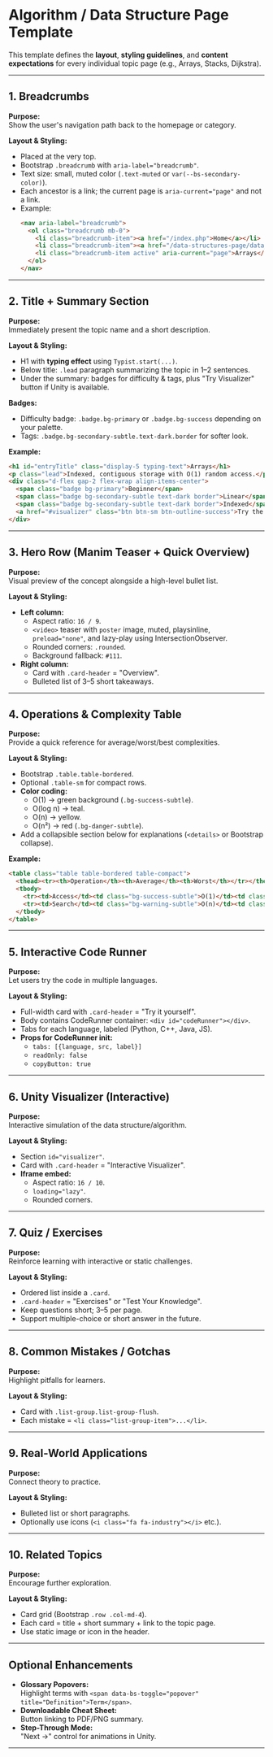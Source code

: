 # Algorithm / Data Structure Page Template

This template defines the **layout**, **styling guidelines**, and **content expectations** for every individual topic page (e.g., Arrays, Stacks, Dijkstra).

---

## 1. Breadcrumbs

**Purpose:**  
Show the user's navigation path back to the homepage or category.

**Layout & Styling:**
- Placed at the very top.
- Bootstrap `.breadcrumb` with `aria-label="breadcrumb"`.
- Text size: small, muted color (`.text-muted` or `var(--bs-secondary-color)`).
- Each ancestor is a link; the current page is `aria-current="page"` and not a link.
- Example:
  ```html
  <nav aria-label="breadcrumb">
    <ol class="breadcrumb mb-0">
      <li class="breadcrumb-item"><a href="/index.php">Home</a></li>
      <li class="breadcrumb-item"><a href="/data-structures-page/data_structures.php">Data Structures</a></li>
      <li class="breadcrumb-item active" aria-current="page">Arrays</li>
    </ol>
  </nav>
  ```

---

## 2. Title + Summary Section

**Purpose:**  
Immediately present the topic name and a short description.

**Layout & Styling:**
- H1 with **typing effect** using `Typist.start(...)`.
- Below title: `.lead` paragraph summarizing the topic in 1–2 sentences.
- Under the summary: badges for difficulty & tags, plus "Try Visualizer" button if Unity is available.

**Badges:**
- Difficulty badge: `.badge.bg-primary` or `.badge.bg-success` depending on your palette.
- Tags: `.badge.bg-secondary-subtle.text-dark.border` for softer look.

**Example:**
```html
<h1 id="entryTitle" class="display-5 typing-text">Arrays</h1>
<p class="lead">Indexed, contiguous storage with O(1) random access.</p>
<div class="d-flex gap-2 flex-wrap align-items-center">
  <span class="badge bg-primary">Beginner</span>
  <span class="badge bg-secondary-subtle text-dark border">Linear</span>
  <span class="badge bg-secondary-subtle text-dark border">Indexed</span>
  <a href="#visualizer" class="btn btn-sm btn-outline-success">Try the Visualizer</a>
</div>
```

---

## 3. Hero Row (Manim Teaser + Quick Overview)

**Purpose:**  
Visual preview of the concept alongside a high-level bullet list.

**Layout & Styling:**
- **Left column:**  
  - Aspect ratio: `16 / 9`.
  - `<video>` teaser with `poster` image, muted, playsinline, `preload="none"`, and lazy-play using IntersectionObserver.
  - Rounded corners: `.rounded`.
  - Background fallback: `#111`.
- **Right column:**  
  - Card with `.card-header` = "Overview".
  - Bulleted list of 3–5 short takeaways.

---

## 4. Operations & Complexity Table

**Purpose:**  
Provide a quick reference for average/worst/best complexities.

**Layout & Styling:**
- Bootstrap `.table.table-bordered`.
- Optional `.table-sm` for compact rows.
- **Color coding:**
  - O(1) → green background (`.bg-success-subtle`).
  - O(log n) → teal.
  - O(n) → yellow.
  - O(n²) → red (`.bg-danger-subtle`).
- Add a collapsible section below for explanations (`<details>` or Bootstrap collapse).

**Example:**
```html
<table class="table table-bordered table-compact">
  <thead><tr><th>Operation</th><th>Average</th><th>Worst</th></tr></thead>
  <tbody>
    <tr><td>Access</td><td class="bg-success-subtle">O(1)</td><td class="bg-success-subtle">O(1)</td></tr>
    <tr><td>Search</td><td class="bg-warning-subtle">O(n)</td><td class="bg-warning-subtle">O(n)</td></tr>
  </tbody>
</table>
```

---

## 5. Interactive Code Runner

**Purpose:**  
Let users try the code in multiple languages.

**Layout & Styling:**
- Full-width card with `.card-header` = "Try it yourself".
- Body contains CodeRunner container: `<div id="codeRunner"></div>`.
- Tabs for each language, labeled (Python, C++, Java, JS).
- **Props for CodeRunner init:**
  - `tabs: [{language, src, label}]`
  - `readOnly: false`
  - `copyButton: true`

---

## 6. Unity Visualizer (Interactive)

**Purpose:**  
Interactive simulation of the data structure/algorithm.

**Layout & Styling:**
- Section `id="visualizer"`.
- Card with `.card-header` = "Interactive Visualizer".
- **Iframe embed:**
  - Aspect ratio: `16 / 10`.
  - `loading="lazy"`.
  - Rounded corners.

---

## 7. Quiz / Exercises

**Purpose:**  
Reinforce learning with interactive or static challenges.

**Layout & Styling:**
- Ordered list inside a `.card`.
- `.card-header` = "Exercises" or "Test Your Knowledge".
- Keep questions short; 3–5 per page.
- Support multiple-choice or short answer in the future.

---

## 8. Common Mistakes / Gotchas

**Purpose:**  
Highlight pitfalls for learners.

**Layout & Styling:**
- Card with `.list-group.list-group-flush`.
- Each mistake = `<li class="list-group-item">...</li>`.

---

## 9. Real-World Applications

**Purpose:**  
Connect theory to practice.

**Layout & Styling:**
- Bulleted list or short paragraphs.
- Optionally use icons (`<i class="fa fa-industry"></i>` etc.).

---

## 10. Related Topics

**Purpose:**  
Encourage further exploration.

**Layout & Styling:**
- Card grid (Bootstrap `.row .col-md-4`).
- Each card = title + short summary + link to the topic page.
- Use static image or icon in the header.

---

## Optional Enhancements

- **Glossary Popovers:**  
  Highlight terms with `<span data-bs-toggle="popover" title="Definition">Term</span>`.
- **Downloadable Cheat Sheet:**  
  Button linking to PDF/PNG summary.
- **Step-Through Mode:**  
  "Next →" control for animations in Unity.

---
